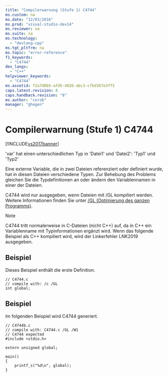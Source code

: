 ```yaml
---
title: "Compilerwarnung (Stufe 1) C4744"
ms.custom: na
ms.date: "12/03/2016"
ms.prod: "visual-studio-dev14"
ms.reviewer: na
ms.suite: na
ms.technology: 
  - "devlang-cpp"
ms.tgt_pltfrm: na
ms.topic: "error-reference"
f1_keywords: 
  - "C4744"
dev_langs: 
  - "C++"
helpviewer_keywords: 
  - "C4744"
ms.assetid: f2a7d0b5-afd5-4926-abc3-cfbd367e3ff5
caps.latest.revision: 8
caps.handback.revision: "8"
ms.author: "corob"
manager: "ghogen"
---
```

# Compilerwarnung (Stufe 1) C4744
[!INCLUDE[vs2017banner](../../assembler/inline/includes/vs2017banner.md)]

'var' hat einen unterschiedlichen Typ in 'Datei1' und 'Datei2': 'Typ1' und 'Typ2'  
  
 Eine externe Variable, die in zwei Dateien referenziert oder definiert wurde, hat in diesen Dateien verschiedene Typen.  Zur Behebung des Problems gleichen Sie die Typdefinitionen an oder ändern den Variablennamen in einer der Dateien.  
  
 C4744 wird nur ausgegeben, wenn Dateien mit \/GL kompiliert werden.  Weitere Informationen finden Sie unter [\/GL \(Optimierung des ganzen Programms\)](../../build/reference/gl-whole-program-optimization.md).  
  
> [!NOTE]
>  C4744 tritt normalerweise in C\-Dateien \(nicht C\+\+\) auf, da in C\+\+ ein Variablenname mit Typinformationen ergänzt wird.  Wenn das folgende Beispiel als C\+\+ kompiliert wird, wird der Linkerfehler LNK2019 ausgegeben.  
  
## Beispiel  
 Dieses Beispiel enthält die erste Definition.  
  
```  
// C4744.c  
// compile with: /c /GL  
int global;  
```  
  
## Beispiel  
 Im folgenden Beispiel wird C4744 generiert.  
  
```  
// C4744b.c  
// compile with: C4744.c /GL /W1  
// C4744 expected  
#include <stdio.h>  
  
extern unsigned global;  
  
main()   
{  
    printf_s("%d\n", global);  
}  
```